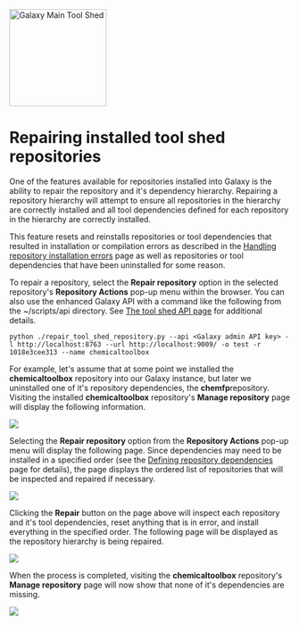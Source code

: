 <div class='center'><a href='http://toolshed.g2.bx.psu.edu'><img src="/src/images/logos/ToolShed.jpg" alt="Galaxy Main Tool Shed" height="174" /></a></div>

# Repairing installed tool shed repositories

One of the features available for repositories installed into Galaxy is the ability to repair the repository and it's dependency hierarchy.  Repairing a repository hierarchy will attempt to ensure all repositories in the hierarchy are correctly installed and all tool dependencies defined for each repository in the hierarchy are correctly installed.

This feature resets and reinstalls repositories or tool dependencies that resulted in installation or compilation errors as described in the [Handling repository installation errors](/src/toolshed/installing-repositories-to-galaxy/index.md#handling_repository_installation_errors) page as well as repositories or tool dependencies that have been uninstalled for some reason.

To repair a repository, select the **Repair repository** option in the selected repository's **Repository Actions** pop-up menu within the browser.  You can also use the enhanced Galaxy API with a command like the following from the ~/scripts/api directory.  See [The tool shed API page](/src/toolshed/api/index.md) for additional details.

```
python ./repair_tool_shed_repository.py --api <Galaxy admin API key> -l http://localhost:8763 --url http://localhost:9009/ -o test -r 1018e3cee313 --name chemicaltoolbox
```


For example, let's assume that at some point we installed the **chemicaltoolbox** repository into our Galaxy instance, but later we uninstalled one of it's repository dependencies, the **chemfp**repository.  Visiting the installed **chemicaltoolbox** repository's **Manage repository** page will display the following information.

![](/src/repairing-installed-repositories/manage_chemicaltoolbox.png)

Selecting the **Repair repository** option from the **Repository Actions** pop-up menu will display the following page.  Since dependencies may need to be installed in a specified order (see the [Defining repository dependencies](/src/toolshed/defining-repository-dependencies/index.md#repository_dependencies_defining_additional_required_repositories_and_repository_contents) page for details), the page displays the ordered list of repositories that will be inspected and repaired if necessary.

![](/src/repairing-installed-repositories/repair_chemicaltoolbox.png)

Clicking the **Repair** button on the page above will inspect each repository and it's tool dependencies, reset anything that is in error, and install everything in the specified order.  The following page will be displayed as the repository hierarchy is being repaired.

![](/src/repairing-installed-repositories/repaired_chemicaltoolbox.png)


When the process is completed, visiting the **chemicaltoolbox** repository's **Manage repository** page will now show that none of it's dependencies are missing.

![](/src/repairing-installed-repositories/manage_repaired_chemicaltoolbox.png)
